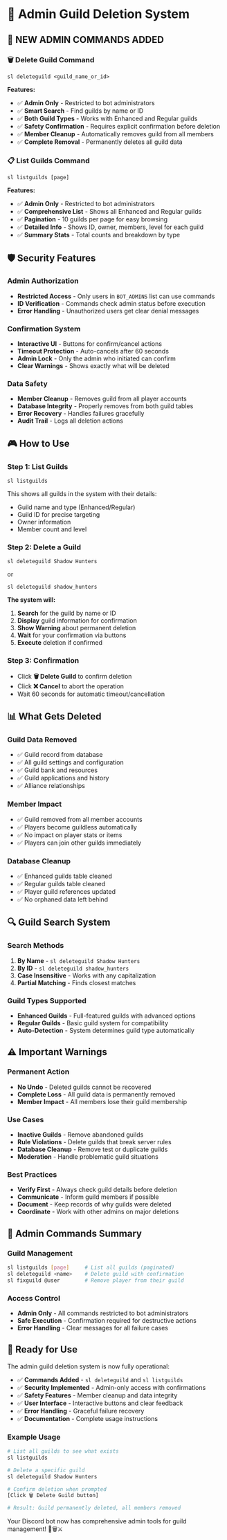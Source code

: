 # 🏰 Admin Guild Deletion System

## 🔧 **NEW ADMIN COMMANDS ADDED**

### **🗑️ Delete Guild Command**
```
sl deleteguild <guild_name_or_id>
```

**Features:**
- ✅ **Admin Only** - Restricted to bot administrators
- ✅ **Smart Search** - Find guilds by name or ID
- ✅ **Both Guild Types** - Works with Enhanced and Regular guilds
- ✅ **Safety Confirmation** - Requires explicit confirmation before deletion
- ✅ **Member Cleanup** - Automatically removes guild from all members
- ✅ **Complete Removal** - Permanently deletes all guild data

### **📋 List Guilds Command**
```
sl listguilds [page]
```

**Features:**
- ✅ **Admin Only** - Restricted to bot administrators
- ✅ **Comprehensive List** - Shows all Enhanced and Regular guilds
- ✅ **Pagination** - 10 guilds per page for easy browsing
- ✅ **Detailed Info** - Shows ID, owner, members, level for each guild
- ✅ **Summary Stats** - Total counts and breakdown by type

## 🛡️ **Security Features**

### **Admin Authorization**
- **Restricted Access** - Only users in `BOT_ADMINS` list can use commands
- **ID Verification** - Commands check admin status before execution
- **Error Handling** - Unauthorized users get clear denial messages

### **Confirmation System**
- **Interactive UI** - Buttons for confirm/cancel actions
- **Timeout Protection** - Auto-cancels after 60 seconds
- **Admin Lock** - Only the admin who initiated can confirm
- **Clear Warnings** - Shows exactly what will be deleted

### **Data Safety**
- **Member Cleanup** - Removes guild from all player accounts
- **Database Integrity** - Properly removes from both guild tables
- **Error Recovery** - Handles failures gracefully
- **Audit Trail** - Logs all deletion actions

## 🎮 **How to Use**

### **Step 1: List Guilds**
```
sl listguilds
```
This shows all guilds in the system with their details:
- Guild name and type (Enhanced/Regular)
- Guild ID for precise targeting
- Owner information
- Member count and level

### **Step 2: Delete a Guild**
```
sl deleteguild Shadow Hunters
```
or
```
sl deleteguild shadow_hunters
```

**The system will:**
1. **Search** for the guild by name or ID
2. **Display** guild information for confirmation
3. **Show Warning** about permanent deletion
4. **Wait** for your confirmation via buttons
5. **Execute** deletion if confirmed

### **Step 3: Confirmation**
- Click **🗑️ Delete Guild** to confirm deletion
- Click **❌ Cancel** to abort the operation
- Wait 60 seconds for automatic timeout/cancellation

## 📊 **What Gets Deleted**

### **Guild Data Removed**
- ✅ Guild record from database
- ✅ All guild settings and configuration
- ✅ Guild bank and resources
- ✅ Guild applications and history
- ✅ Alliance relationships

### **Member Impact**
- ✅ Guild removed from all member accounts
- ✅ Players become guildless automatically
- ✅ No impact on player stats or items
- ✅ Players can join other guilds immediately

### **Database Cleanup**
- ✅ Enhanced guilds table cleaned
- ✅ Regular guilds table cleaned
- ✅ Player guild references updated
- ✅ No orphaned data left behind

## 🔍 **Guild Search System**

### **Search Methods**
1. **By Name** - `sl deleteguild Shadow Hunters`
2. **By ID** - `sl deleteguild shadow_hunters`
3. **Case Insensitive** - Works with any capitalization
4. **Partial Matching** - Finds closest matches

### **Guild Types Supported**
- **Enhanced Guilds** - Full-featured guilds with advanced options
- **Regular Guilds** - Basic guild system for compatibility
- **Auto-Detection** - System determines guild type automatically

## ⚠️ **Important Warnings**

### **Permanent Action**
- **No Undo** - Deleted guilds cannot be recovered
- **Complete Loss** - All guild data is permanently removed
- **Member Impact** - All members lose their guild membership

### **Use Cases**
- **Inactive Guilds** - Remove abandoned guilds
- **Rule Violations** - Delete guilds that break server rules
- **Database Cleanup** - Remove test or duplicate guilds
- **Moderation** - Handle problematic guild situations

### **Best Practices**
- **Verify First** - Always check guild details before deletion
- **Communicate** - Inform guild members if possible
- **Document** - Keep records of why guilds were deleted
- **Coordinate** - Work with other admins on major deletions

## 🎯 **Admin Commands Summary**

### **Guild Management**
```bash
sl listguilds [page]     # List all guilds (paginated)
sl deleteguild <name>    # Delete guild with confirmation
sl fixguild @user        # Remove player from their guild
```

### **Access Control**
- **Admin Only** - All commands restricted to bot administrators
- **Safe Execution** - Confirmation required for destructive actions
- **Error Handling** - Clear messages for all failure cases

## 🚀 **Ready for Use**

The admin guild deletion system is now fully operational:

- ✅ **Commands Added** - `sl deleteguild` and `sl listguilds`
- ✅ **Security Implemented** - Admin-only access with confirmations
- ✅ **Safety Features** - Member cleanup and data integrity
- ✅ **User Interface** - Interactive buttons and clear feedback
- ✅ **Error Handling** - Graceful failure recovery
- ✅ **Documentation** - Complete usage instructions

### **Example Usage**
```bash
# List all guilds to see what exists
sl listguilds

# Delete a specific guild
sl deleteguild Shadow Hunters

# Confirm deletion when prompted
[Click 🗑️ Delete Guild button]

# Result: Guild permanently deleted, all members removed
```

Your Discord bot now has comprehensive admin tools for guild management! 🏰🗑️⚔️
